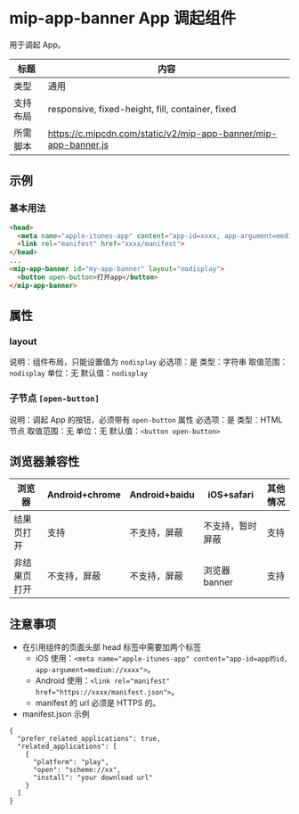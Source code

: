 # mip-app-banner App 调起组件

用于调起 App。

| 标题     | 内容                                                            |
| -------- | --------------------------------------------------------------- |
| 类型     | 通用                                                            |
| 支持布局 | responsive, fixed-height, fill, container, fixed                |
| 所需脚本 | https://c.mipcdn.com/static/v2/mip-app-banner/mip-app-banner.js |

## 示例

### 基本用法

```html
<head>
  <meta name="apple-itunes-app" content="app-id=xxxx, app-argument=medium://xxxx">
  <link rel="manifest" href="xxxx/manifest">
</head>
...
<mip-app-banner id="my-app-banner" layout="nodisplay">
  <button open-button>打开app</button>
</mip-app-banner>
```

## 属性

### layout

说明：组件布局，只能设置值为 `nodisplay`
必选项：是
类型：字符串
取值范围：`nodisplay`
单位：无
默认值：`nodisplay`

### 子节点 `[open-button]`

说明：调起 App 的按钮，必须带有 `open-button` 属性
必选项：是
类型：HTML 节点
取值范围：无
单位：无
默认值：`<button open-button>`

## 浏览器兼容性

| 浏览器       | Android+chrome | Android+baidu | iOS+safari       | 其他情况 |
| ------------ | -------------- | ------------- | ---------------- | -------- |
| 结果页打开   | 支持           | 不支持，屏蔽    | 不支持，暂时屏蔽 | 支持     |
| 非结果页打开 | 不支持，屏蔽     | 不支持，屏蔽    | 浏览器 banner    | 支持     |

## 注意事项

- 在引用组件的页面头部 head 标签中需要加两个标签
  - iOS 使用：`<meta name="apple-itunes-app" content="app-id=app的id, app-argument=medium://xxxx">`。
  - Android 使用：`<link rel="manifest" href="https://xxxx/manifest.json">`。
  - manifest 的 url 必须是 HTTPS 的。
- manifest.json 示例

```
{
  "prefer_related_applications": true,
  "related_applications": [
    {
      "platform": "play",
      "open": "scheme://xx",
      "install": "your download url"
    }
  ]
}
```
